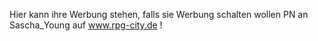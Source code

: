 Hier kann ihre Werbung stehen, falls sie Werbung schalten wollen PN an Sascha_Young auf www.rpg-city.de !
